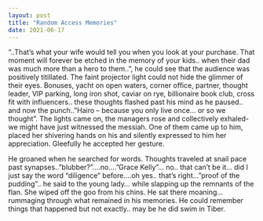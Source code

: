 ```yaml
---
layout: post
title: "Random Access Memories"
date: 2021-06-17
---
```


“..That’s what your wife would tell you when you look at your purchase. That moment will forever be etched in the memory of your kids.. when their dad was much more than a hero to them..”, he could see that the audience was positively titillated. The faint projector light could not hide the glimmer of their eyes. Bonuses, yacht on open waters, corner office, partner, thought leader, VIP parking, long iron shot, caviar on rye, billionaire book club, cross fit with influencers.. these thoughts flashed past his mind as he paused.. and now the  punch..”Hairo – because you only live once… or so we thought”. The lights came on, the managers rose and collectively exhaled- we might have just witnessed the messiah. One of them came up to him, placed her shivering hands on his and silently expressed to him her appreciation. Gleefully he accepted her gesture. 


He groaned when he searched for words. Thoughts traveled at snail pace past synapses..”blubber?”….no….”Grace Kelly”… no.. that can’t be it… did I just say the word “diligence” before….oh yes.. that’s right…”proof of the pudding”.. he said to the young lady… while slapping up the remnants of the flan. She wiped off the goo from his chins. He sat there moaning… rummaging through what remained in his memories. He could remember things that happened but not exactly.. may be he did swim in Tiber.
